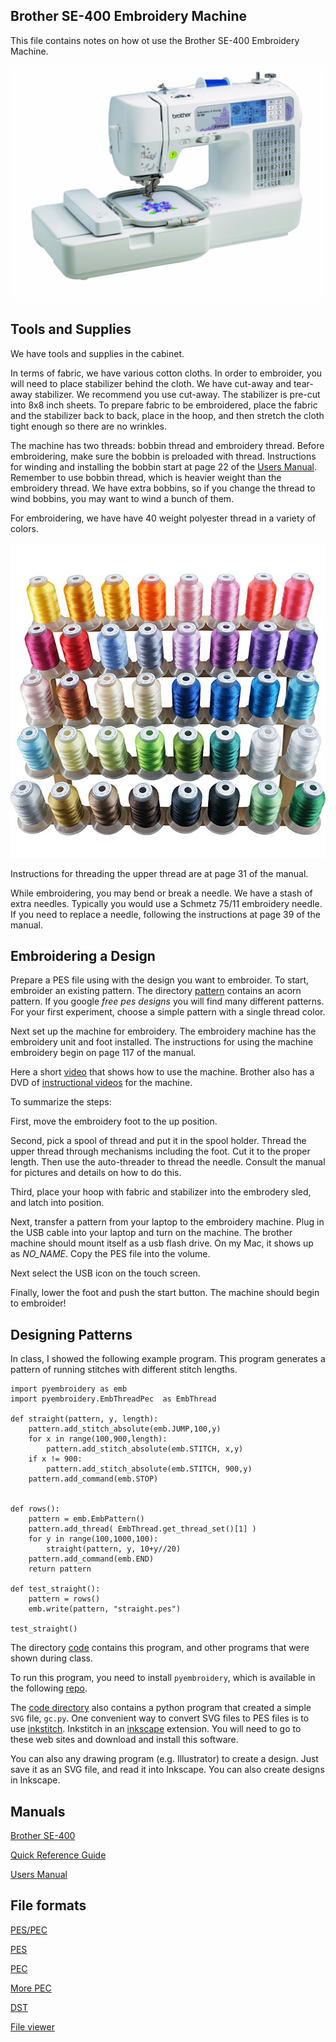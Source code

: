 ## Brother SE-400 Embroidery Machine

This file contains notes on how ot use the 
Brother SE-400 Embroidery Machine.

![Brother SE-400](images/brother-se400.jpg)

## Tools and Supplies

We have tools and supplies in the cabinet.

In terms of fabric, we have various cotton cloths.
In order to embroider,
you will need to place stabilizer behind the cloth.
We have cut-away and tear-away stabilizer.
We recommend you use cut-away.
The stabilizer is pre-cut into 8x8 inch sheets.
To prepare fabric to be embroidered,
place the fabric and the stabilizer back to back,
place in the hoop,
and then stretch the cloth tight enough so there are no wrinkles.

The machine has two threads: bobbin thread and embroidery thread.
Before embroidering, 
make sure the bobbin is preloaded with thread.
Instructions for winding and installing the bobbin
start at page 22 of the [Users Manual](doc/885v31_v32_v33_om04en.pdf).
Remember to use bobbin thread,
which is heavier weight than the embroidery thread.
We have extra bobbins,
so if you change the thread to wind bobbins,
you may want to wind a bunch of them.

For embroidering, we have have 40 weight polyester thread in 
a variety of colors.

![Polyester Thread](images/thread.jpg)

Instructions for threading the upper thread are at page 31 of the manual.

While embroidering, you may bend or break a needle.
We have a stash of extra needles.
Typically you would use a Schmetz 75/11 embroidery needle.
If you need to replace a needle,
following the instructions at page 39 of the manual.

## Embroidering a Design

Prepare a PES file using with the design you want to embroider.
To start, embroider an existing pattern.
The directory [pattern](patterns) contains an acorn pattern.
If you google _free pes designs_ you will find many different patterns.
For your first experiment, choose a simple pattern 
with a single thread color.

Next set up the machine for embroidery.
The embroidery machine has the embroidery unit and foot installed.
The instructions for using the machine embroidery
begin on page 117 of the manual.

Here a short 
[video](https://www.youtube.com/watch?v=CNbSRyW7Ai0)
that shows how to use the machine.
Brother also has a DVD of 
[instructional videos](https://www.youtube.com/watch?v=-G-EFea7EWY&list=PLa4UjzMl4KKt9Q5CMrMJtOtmhK8rona0T)
for the machine.

To summarize the steps:

First, move the embroidery foot to the up position.

Second, pick a spool of thread and put it in the spool holder.
Thread the upper thread through mechanisms including the foot.
Cut it to the proper length.
Then use the auto-threader to thread the needle.
Consult the manual for pictures and details on how to do this.

Third, place your hoop with fabric and stabilizer into the embrodery sled,
and latch into position.

Next, transfer a pattern from your laptop to the embroidery machine.
Plug in the USB cable into your laptop
and turn on the machine.
The brother machine should mount itself as a usb flash drive.
On my Mac, it shows up as _NO_NAME_.
Copy the PES file into the volume.

Next select the USB icon on the touch screen.

Finally, lower the foot and push the start button.
The machine should begin to embroider!

## Designing Patterns

In class, I showed the following example program.
This program generates a pattern of running stitches
with different stitch lengths.

```
import pyembroidery as emb
import pyembroidery.EmbThreadPec  as EmbThread

def straight(pattern, y, length):
    pattern.add_stitch_absolute(emb.JUMP,100,y)
    for x in range(100,900,length):
        pattern.add_stitch_absolute(emb.STITCH, x,y)
    if x != 900:
        pattern.add_stitch_absolute(emb.STITCH, 900,y)
    pattern.add_command(emb.STOP)


def rows():
    pattern = emb.EmbPattern()
    pattern.add_thread( EmbThread.get_thread_set()[1] )
    for y in range(100,1000,100):
        straight(pattern, y, 10+y//20)
    pattern.add_command(emb.END)
    return pattern

def test_straight():
    pattern = rows()
    emb.write(pattern, "straight.pes")

test_straight()
```
The directory [code](code) contains this program,
and other programs that were shown during class.

To run this program, you need to install `pyembroidery`,
which is available in the following 
[repo](https://github.com/EmbroidePy/pyembroidery).

The [code directory](code) 
also contains a python program that created a simple `SVG` file, `gc.py`.
One convenient way to convert SVG files to PES files is to use 
[inkstitch](inkstitch.org).
Inkstitch in an [inkscape](inkscape.org) extension.
You will need to go to these web sites 
and download and install this software.

You can also any drawing program (e.g. Illustrator)
to create a design.
Just save it as an SVG file, and read it into Inkscape.
You can also create designs in Inkscape.

## Manuals

[Brother SE-400](https://www.brother-usa.com/products/SE400)

[Quick Reference Guide](doc/885v31_v33_qg01_usenes.pdf)

[Users Manual](doc/885v31_v32_v33_om04en.pdf)

## File formats

[PES/PEC](https://github.com/frno7/libpes/wiki/PES-format)

[PES](https://github.com/frno7/libpes/wiki/PES-section)

[PEC](https://github.com/frno7/libpes/wiki/PEC-section)

[More PEC](https://edutechwiki.unige.ch/en/Embroidery_format_PEC)

[DST]()

[File viewer](https://backface.github.io/html5-embroidery/)

